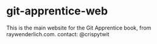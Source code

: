 # git-apprentice-web
This is the main website for the Git Apprentice book, from raywenderlich.com.
contact: @crispytwit
